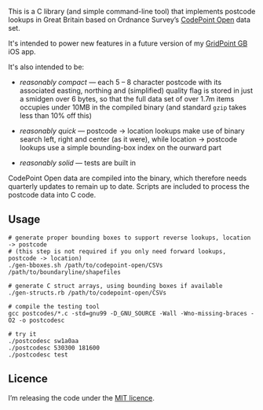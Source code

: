 
This is a C library (and simple command-line tool) that implements postcode lookups in Great Britain based on Ordnance Survey’s [CodePoint Open](https://www.ordnancesurvey.co.uk/business-and-government/products/code-point-open.html) data set.

It's intended to power new features in a future version of my [GridPoint GB](http://mackerron.com/gridpointgb/) iOS app.

It's also intended to be:

* *reasonably compact* — each 5 – 8 character postcode with its associated easting, northing and (simplified) quality flag is stored in just a smidgen over 6 bytes, so that the full data set of over 1.7m items occupies under 10MB in the compiled binary (and standard `gzip` takes less than 10% off this)

* *reasonably quick* — postcode -> location lookups make use of binary search left, right and center (as it were), while location -> postcode lookups use a simple bounding-box index on the ourward part

* *reasonably solid* — tests are built in

CodePoint Open data are compiled into the binary, which therefore needs quarterly updates to remain up to date. Scripts are included to process the postcode data into C code.

## Usage

    # generate proper bounding boxes to support reverse lookups, location -> postcode
    # (this step is not required if you only need forward lookups, postcode -> location)
    ./gen-bboxes.sh /path/to/codepoint-open/CSVs /path/to/boundaryline/shapefiles
    
    # generate C struct arrays, using bounding boxes if available
    ./gen-structs.rb /path/to/codepoint-open/CSVs

    # compile the testing tool
    gcc postcodes/*.c -std=gnu99 -D_GNU_SOURCE -Wall -Wno-missing-braces -O2 -o postcodesc

    # try it
    ./postcodesc sw1a0aa
    ./postcodesc 530300 181600
    ./postcodesc test
    

## Licence

I’m releasing the code under the [MIT licence](http://www.opensource.org/licenses/mit-license.php).
